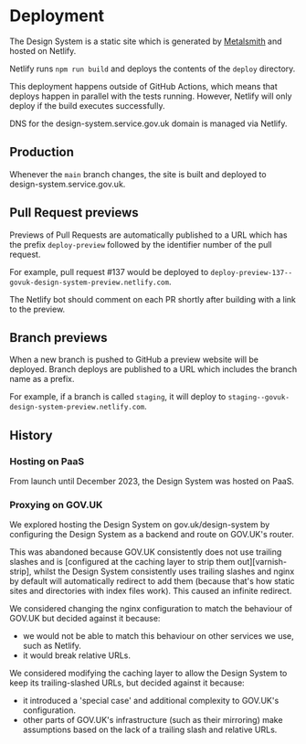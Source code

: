 # Deployment

The Design System is a static site which is generated by
[Metalsmith](https://www.metalsmith.io/) and hosted on Netlify.

Netlify runs `npm run build` and deploys the contents of the `deploy` directory.

This deployment happens outside of GitHub Actions, which means that deploys
happen in parallel with the tests running. However, Netlify will only deploy if
the build executes successfully.

DNS for the design-system.service.gov.uk domain is managed via Netlify.

## Production

Whenever the `main` branch changes, the site is built and deployed to
design-system.service.gov.uk.

## Pull Request previews

Previews of Pull Requests are automatically published to a URL which has the
prefix `deploy-preview` followed by the identifier number of the pull request.

For example, pull request #137 would be deployed to
`deploy-preview-137--govuk-design-system-preview.netlify.com`.

The Netlify bot should comment on each PR shortly after building with a link to
the preview.

## Branch previews

When a new branch is pushed to GitHub a preview website will be deployed. Branch
deploys are published to a URL which includes the branch name as a prefix.

For example, if a branch is called `staging`, it will deploy to
`staging--govuk-design-system-preview.netlify.com`.

## History

### Hosting on PaaS

From launch until December 2023, the Design System was hosted on PaaS.

### Proxying on GOV.UK

We explored hosting the Design System on gov.uk/design-system by configuring the
Design System as a backend and route on GOV.UK's router.

This was abandoned because GOV.UK consistently does not use trailing slashes and
is [configured at the caching layer to strip them out][varnish-strip], whilst
the Design System consistently uses trailing slashes and nginx by default will
automatically redirect to add them (because that's how static sites and
directories with index files work). This caused an infinite redirect.

We considered changing the nginx configuration to match the behaviour of GOV.UK
but decided against it because:

- we would not be able to match this behaviour on other services we use, such as
  Netlify.
- it would break relative URLs.

We considered modifying the caching layer to allow the Design System to keep its
trailing-slashed URLs, but decided against it because:

- it introduced a 'special case' and additional complexity to GOV.UK's
  configuration.
- other parts of GOV.UK's infrastructure (such as their mirroring) make
  assumptions based on the lack of a trailing slash and relative URLs.
